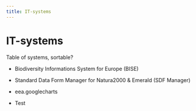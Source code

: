 ```yaml
---
title: IT-systems
---
```


# IT-systems

Table of systems, sortable?

* Biodiversity Informations System for Europe (BISE)
* Standard Data Form Manager for Natura2000 & Emerald (SDF Manager)

* eea.googlecharts
* Test
